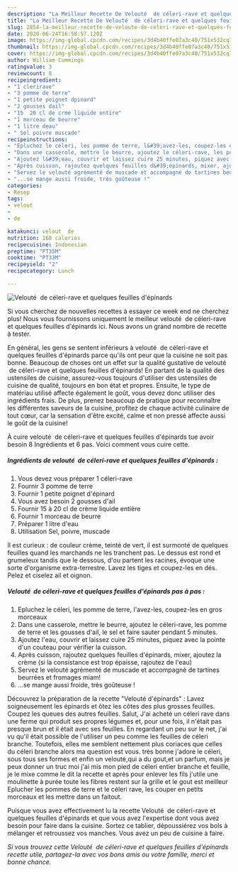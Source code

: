 ```yaml
---
description: "La Meilleur Recette De Velouté  de céleri-rave et quelques feuilles d&amp;#39;épinards"
title: "La Meilleur Recette De Velouté  de céleri-rave et quelques feuilles d&amp;#39;épinards"
slug: 2854-la-meilleur-recette-de-veloute-de-celeri-rave-et-quelques-feuilles-d-and-39-epinards
date: 2020-06-24T16:58:57.120Z
image: https://img-global.cpcdn.com/recipes/3d4b40ffe07a3c40/751x532cq70/veloute-de-celeri-rave-et-quelques-feuilles-depinards-photo-principale-de-la-recette.jpg
thumbnail: https://img-global.cpcdn.com/recipes/3d4b40ffe07a3c40/751x532cq70/veloute-de-celeri-rave-et-quelques-feuilles-depinards-photo-principale-de-la-recette.jpg
cover: https://img-global.cpcdn.com/recipes/3d4b40ffe07a3c40/751x532cq70/veloute-de-celeri-rave-et-quelques-feuilles-depinards-photo-principale-de-la-recette.jpg
author: William Cummings
ratingvalue: 3
reviewcount: 8
recipeingredient:
- "1 clerirave"
- "3 pomme de terre"
- "1 petite poignet dpinard"
- "2 gousses dail"
- "15  20 cl de crme liquide entire"
- "1 morceau de beurre"
- "1 litre deau"
- " Sel poivre muscade"
recipeinstructions:
- "Epluchez le céleri, les pomme de terre, l&#39;avez-les, coupez-les en gros morceaux"
- "Dans une casserole, mettre le beurre, ajoutez le céleri-rave, les pomme de terre et les gousses d&#39;ail, le sel et faire sauter pendant 5 minutes."
- "Ajoutez l&#39;eau, couvrir et laissez cuire 25 minutes, piquez avec la pointe d&#39;un couteau pour vérifier la cuisson."
- "Après cuisson, rajoutez quelques feuilles d&#39;épinards, mixer, ajoutez la crème (si la consistance est trop épaisse, rajoutez de l&#39;eau)"
- "Servez le velouté agrémenté de muscade et accompagné de tartines beurrées et fromages miam!"
- "...se mange aussi froide, très goûteuse !"
categories:
- Resep
tags:
- velout
- 
- de

katakunci: velout  de 
nutrition: 168 calories
recipecuisine: Indonesian
preptime: "PT35M"
cooktime: "PT33M"
recipeyield: "2"
recipecategory: Lunch

---
```



![Velouté  de céleri-rave et quelques feuilles d&#39;épinards](https://img-global.cpcdn.com/recipes/3d4b40ffe07a3c40/751x532cq70/veloute-de-celeri-rave-et-quelques-feuilles-depinards-photo-principale-de-la-recette.jpg)

Si vous cherchez de nouvelles recettes à essayer ce week end ne cherchez plus! Nous vous fournissons uniquement le meilleur velouté  de céleri-rave et quelques feuilles d&#39;épinards ici. Nous avons un grand nombre de recette à tester.

En général, les gens se sentent inférieurs à velouté  de céleri-rave et quelques feuilles d&#39;épinards parce qu'ils ont peur que la cuisine ne soit pas bonne. Beaucoup de choses ont un effet sur la qualité gustative de velouté  de céleri-rave et quelques feuilles d&#39;épinards! En partant de la qualité des ustensiles de cuisine, assurez-vous toujours d'utiliser des ustensiles de cuisine de qualité, toujours en bon état et propres. Ensuite, le type de matériau utilisé affecte également le goût, vous devez donc utiliser des ingrédients frais. De plus, prenez beaucoup de pratique pour reconnaître les différentes saveurs de la cuisine, profitez de chaque activité culinaire de tout cœur, car la sensation d'être excité, calme et non pressé affecte aussi le goût de la cuisine!

<!--inarticleads1-->

À cuire velouté  de céleri-rave et quelques feuilles d&#39;épinards tue avoir besoin 8 Ingrédients et 6 pas. Voici comment vous cuire cette.

##### Ingrédients de velouté  de céleri-rave et quelques feuilles d&#39;épinards :

1. Vous devez vous préparer 1 céleri-rave
1. Fournir 3 pomme de terre
1. Fournir 1 petite poignet d&#39;épinard
1. Vous avez besoin 2 gousses d&#39;ail
1. Fournir 15 à 20 cl de crème liquide entière
1. Fournir 1 morceau de beurre
1. Préparer 1 litre d&#39;eau
1. Utilisation  Sel, poivre, muscade


Il est curieux : de couleur crème, teinté de vert, il est surmonté de quelques feuilles quand les marchands ne les tranchent pas. Le dessus est rond et grumeleux tandis que le dessous, d&#39;ou partent les racines, évoque une sorte d&#39;organisme extra-terrestre. Lavez les tiges et coupez-les en dés. Pelez et ciselez ail et oignon. 

<!--inarticleads2-->

##### Velouté  de céleri-rave et quelques feuilles d&#39;épinards pas à pas :

1. Epluchez le céleri, les pomme de terre, l&#39;avez-les, coupez-les en gros morceaux
1. Dans une casserole, mettre le beurre, ajoutez le céleri-rave, les pomme de terre et les gousses d&#39;ail, le sel et faire sauter pendant 5 minutes.
1. Ajoutez l&#39;eau, couvrir et laissez cuire 25 minutes, piquez avec la pointe d&#39;un couteau pour vérifier la cuisson.
1. Après cuisson, rajoutez quelques feuilles d&#39;épinards, mixer, ajoutez la crème (si la consistance est trop épaisse, rajoutez de l&#39;eau)
1. Servez le velouté agrémenté de muscade et accompagné de tartines beurrées et fromages miam!
1. ...se mange aussi froide, très goûteuse !


Découvrez la préparation de la recette &#34;Velouté d&#39;épinards&#34; : Lavez soigneusement les épinards et ôtez les côtes des plus grosses feuilles. Coupez les queues des autres feuilles. Salut, J&#39;ai acheté un céleri rave dans une ferme qui produit ses propres légumes et, pour une fois, il n&#39;était pas presque brun et il était avec ses feuilles. En regardant un peu sur le net, j&#39;ai vu qu&#39;il était possible de l&#39;utiliser un peu comme les feuilles de céleri branche. Toutefois, elles me semblent nettement plus coriaces que celles du céleri branche alors ma question est vous. très bonne j&#39;adore le céleri, sous tous ses formes et enfin un velouté,qui a du gout,et un parfum, mais je peux donner un truc moi j&#39;ai mis mon pied de céleri entier branche et feuille, je le mixe comme le dit la recette et après pour enlever les fils j&#39;utile une moulinette à purée toute les fibres restent sur la grille et le gout est meilleur Eplucher les pommes de terre et le céleri rave, les couper en petits morceaux et les mettre dans un faitout. 

<!--inarticleads1-->

<p>
Puisque vous avez effectivement lu la recette Velouté  de céleri-rave et quelques feuilles d&#39;épinards et que vous avez l'expertise dont vous avez besoin pour faire dans la cuisine. Sortez ce tablier, dépoussiérez vos bols à mélanger et retroussez vos manches. Vous avez un peu de cuisine à faire.
</p>

<p>
<i>Si vous trouvez cette Velouté  de céleri-rave et quelques feuilles d&#39;épinards recette utile, partagez-la avec vos bons amis ou votre famille, merci et bonne chance.</i>
</p>
